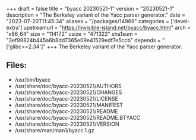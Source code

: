 +++
draft = false
title = "byacc 20230521-1"
version = "20230521-1"
description = "The Berkeley variant of the Yacc parser generator."
date = "2023-07-20T11:45:34"
aliases = "/packages/14969"
categories = ['devel-extra']
upstreamurl = "https://invisible-island.net/byacc/byacc.html"
arch = "x86_64"
size = "114172"
usize = "471322"
sha1sum = "3ef99824b445a6b8dd7365e09e41529edf7e5ccb"
depends = "['glibc>=2.34']"
+++
The Berkeley variant of the Yacc parser generator.

## Files: 
* /usr/bin/byacc
* /usr/share/doc/byacc-20230521/AUTHORS
* /usr/share/doc/byacc-20230521/CHANGES
* /usr/share/doc/byacc-20230521/LICENSE
* /usr/share/doc/byacc-20230521/MANIFEST
* /usr/share/doc/byacc-20230521/README
* /usr/share/doc/byacc-20230521/README.BTYACC
* /usr/share/doc/byacc-20230521/VERSION
* /usr/share/man/man1/byacc.1.gz
